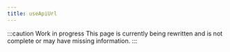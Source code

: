 ```yaml
---
title: useApiUrl
---
```


:::caution Work in progress
This page is currently being rewritten and is not complete or may have missing information.
:::